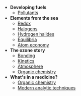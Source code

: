 - **Developing fuels**
  - [Pollutants](df/pollutants.md)
- **Elements from the sea**
  - [Redox](es/redox.md)
  - [Halogens](es/halogens.md)
  - [Hydrogen halides](es/hydrogen-halides.md)
  - [Equilibria](es/equilibria.md)
  - [Atom economy](es/atom-economy.md)
- **The ozone story**
  - [Bonding](oz/bonding.md)
  - [Kinetics](oz/kinetics.md)
  - [Atmosphere](oz/atmosphere.md)
  - [Organic chemistry](oz/organic.md)
- **What's in a medicine?**
  - [Organic chemistry](wm/organic.md)
  - [Modern analytic techniques](wm/mat.md) 
